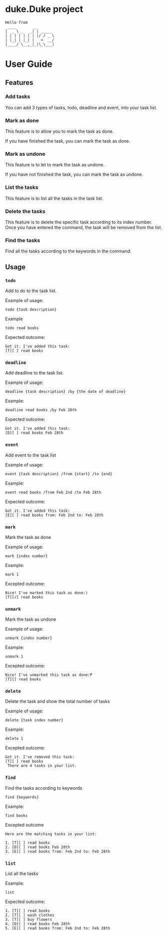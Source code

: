# duke.Duke project 
   ```
   Hello from
    ____        _        
   |  _ \ _   _| | _____ 
   | | | | | | | |/ / _ \
   | |_| | |_| |   <  __/
   |____/ \__,_|_|\_\___|
   ```

# User Guide

## Features

### Add tasks

You can add 3 types of tasks, todo, deadline and event, into your task list.

### Mark as done

This feature is to allow you to mark the task as done.

If you have finished the task, you can mark the task as done.

### Mark as undone

This feature is to let to mark the task as undone.

If you have not finished the task, you can mark the task as undone.

### List the tasks

This feature is to list all the tasks in the task list.

### Delete the tasks

This feature is to delete the specific task according to its index number.
Once you have entered the command, the task will be removed from the list.

### Find the tasks

Find all the tasks according to the keywords in the command.

## Usage

### `todo`
Add to do to the task list.

Example of usage:

`todo {task description}`

Example

```
todo read books
```

Expected outcome:

```
Got it. I've added this task: 
[T][ ] read books
```

### `deadline`
Add deadline to the task list.

Example of usage:

`deadline {task description} /by {the date of deadline}`

Example:

```
deadline read books /by Feb 28th
```

Expected outcome:

```
Got it. I've added this task: 
[D][ ] read books Feb 28th
```

### `event`

Add event to the task list

Example of usage:

`event {task description} /from {start} /to {end}`

Example:

```
event read books /from Feb 2nd /to Feb 28th
```

Expected outcome:

```
Got it. I've added this task: 
[E][ ] read books from: Feb 2nd to: Feb 28th
```
### `mark`

Mark the task as done

Example of usage:

`mark {index number}`

Example:

```
mark 1
```

Excepted outcome:

```
Nice! I've marked this task as done:)
[T][√] read books
```

### `unmark`

Mark the task as undone

Example of usage:

`unmark {index number}`

Example:

```
unmark 1
```

Excepted outcome:

```
Nice! I've unmarked this task as done:P
[T][] read books
```

### `delete`

Delete the task and show the total number of tasks

Example of usage:

`delete {task index number}`

Example:

```
delete 1
```

Excepted outcome:
```
Got it. I've removed this task: 
[T][ ] read books
 There are 4 tasks in your list.
```
### `find`

Find the tasks according to keywords

 `find {keywords}`

Example:

```
find books
```

Excepted outcome

```
Here are the matching tasks in your list: 

1. [T][ ] read books
2. [D][ ] read books Feb 28th
3. [E][ ] read books from: Feb 2nd to: Feb 28th
```
### `list`

List all the tasks

Example:

`list`

Expected outcome:
```
1. [T][ ] read books
2. [T][ ] wash clothes
3. [T][ ] buy flowers
4. [D][ ] read books Feb 28th
5. [E][ ] read books from: Feb 2nd to: Feb 28th
```
